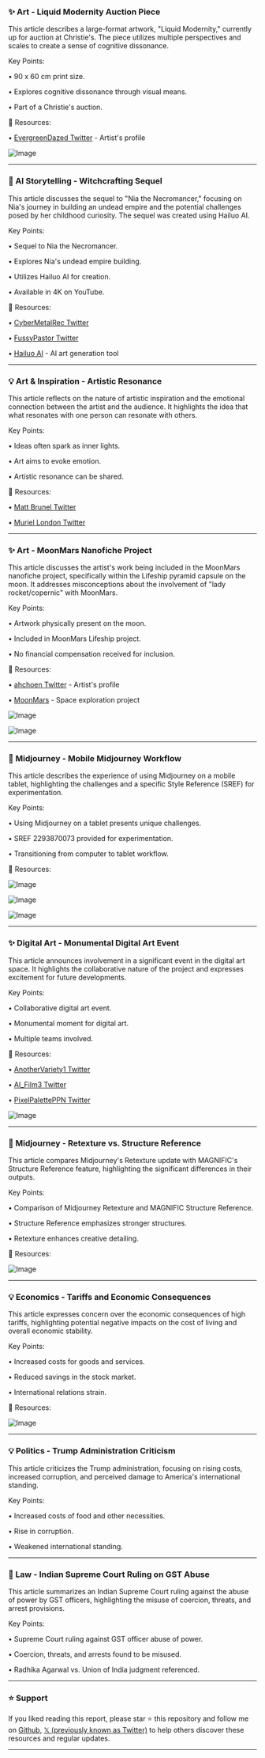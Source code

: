 ### ✨ Art - Liquid Modernity Auction Piece

This article describes a large-format artwork, "Liquid Modernity,"  currently up for auction at Christie's. The piece utilizes multiple perspectives and scales to create a sense of cognitive dissonance.

Key Points:

• 90 x 60 cm print size.


• Explores cognitive dissonance through visual means.


• Part of a Christie's auction.


🔗 Resources:

• [EvergreenDazed Twitter](https://x.com/EvergreenDazed) - Artist's profile


![Image](https://pbs.twimg.com/media/GkKhehTX0AAZtBO?format=jpg&name=small)


---
### 🤖 AI Storytelling - Witchcrafting Sequel

This article discusses the sequel to "Nia the Necromancer," focusing on Nia's journey in building an undead empire and the potential challenges posed by her childhood curiosity.  The sequel was created using Hailuo AI.

Key Points:

• Sequel to Nia the Necromancer.


• Explores Nia's undead empire building.


• Utilizes Hailuo AI for creation.


• Available in 4K on YouTube.


🔗 Resources:

• [CyberMetalRec Twitter](https://x.com/CyberMetalRec)


• [FussyPastor Twitter](https://x.com/FussyPastor)


• [Hailuo AI](https://x.com/Hailuo_AI) - AI art generation tool


---
### 💡 Art & Inspiration - Artistic Resonance

This article reflects on the nature of artistic inspiration and the emotional connection between the artist and the audience.  It highlights the idea that what resonates with one person can resonate with others.

Key Points:

• Ideas often spark as inner lights.


• Art aims to evoke emotion.


• Artistic resonance can be shared.


🔗 Resources:

• [Matt Brunel Twitter](https://x.com/matt_brunel)


• [Muriel London Twitter](https://x.com/muriellondon)


---
### ✨ Art - MoonMars Nanofiche Project

This article discusses the artist's work being included in the MoonMars nanofiche project, specifically within the Lifeship pyramid capsule on the moon. It addresses misconceptions about the involvement of "lady rocket/copernic" with MoonMars.

Key Points:

• Artwork physically present on the moon.


• Included in MoonMars Lifeship project.


• No financial compensation received for inclusion.



🔗 Resources:

• [ahchoen Twitter](https://x.com/ahchoen) - Artist's profile


• [MoonMars](https://x.com/moonmars) - Space exploration project


![Image](https://pbs.twimg.com/media/GlKvBuwbQAAAbFq?format=jpg&name=small)


![Image](https://pbs.twimg.com/media/GlKvBr6a4AAbOyq?format=jpg&name=small)


---
### 🚀 Midjourney - Mobile Midjourney Workflow

This article describes the experience of using Midjourney on a mobile tablet, highlighting the challenges and a specific Style Reference (SREF) for experimentation.

Key Points:

• Using Midjourney on a tablet presents unique challenges.


• SREF 2293870073 provided for experimentation.


• Transitioning from computer to tablet workflow.


🔗 Resources:


![Image](https://pbs.twimg.com/media/GlMDlrhXIAAu0M4?format=jpg&name=small)


![Image](https://pbs.twimg.com/media/GlMDlyAWEAEHI0E?format=jpg&name=360x360)


![Image](https://pbs.twimg.com/media/GlMDlxvWYAAD3Li?format=jpg&name=360x360)


---
### ✨ Digital Art - Monumental Digital Art Event

This article announces involvement in a significant event in the digital art space.  It highlights the collaborative nature of the project and expresses excitement for future developments.

Key Points:

• Collaborative digital art event.


• Monumental moment for digital art.


• Multiple teams involved.



🔗 Resources:

• [AnotherVariety1 Twitter](https://x.com/AnotherVariety1)


• [AI_Film3 Twitter](https://x.com/AI_Film3)


• [PixelPalettePPN Twitter](https://x.com/PixelPalettePPN)


![Image](https://pbs.twimg.com/ext_tw_video_thumb/1896754706426564608/pu/img/NCHJ9mGNrQHwDxv-.jpg)


---
### 🚀 Midjourney - Retexture vs. Structure Reference

This article compares Midjourney's Retexture update with MAGNIFIC's Structure Reference feature, highlighting the significant differences in their outputs.

Key Points:

• Comparison of Midjourney Retexture and MAGNIFIC Structure Reference.


• Structure Reference emphasizes stronger structures.


• Retexture enhances creative detailing.


🔗 Resources:


![Image](https://pbs.twimg.com/ext_tw_video_thumb/1896670999237578752/pu/img/KaQnW1dF4AfoaZvF.jpg)


---
### 💡 Economics - Tariffs and Economic Consequences

This article expresses concern over the economic consequences of high tariffs, highlighting potential negative impacts on the cost of living and overall economic stability.

Key Points:

• Increased costs for goods and services.


• Reduced savings in the stock market.


• International relations strain.



🔗 Resources:


![Image](https://pbs.twimg.com/media/GlLSS0DXUAAMPFy?format=jpg&name=small)


---
### 💡 Politics - Trump Administration Criticism

This article criticizes the Trump administration, focusing on rising costs, increased corruption, and perceived damage to America's international standing.

Key Points:

• Increased costs of food and other necessities.


• Rise in corruption.


• Weakened international standing.


---
### 🤖 Law - Indian Supreme Court Ruling on GST Abuse

This article summarizes an Indian Supreme Court ruling against the abuse of power by GST officers, highlighting the misuse of coercion, threats, and arrest provisions.

Key Points:

• Supreme Court ruling against GST officer abuse of power.


• Coercion, threats, and arrests found to be misused.


• Radhika Agarwal vs. Union of India judgment referenced.


---

### ⭐️ Support

If you liked reading this report, please star ⭐️ this repository and follow me on [Github](https://github.com/Drix10), [𝕏 (previously known as Twitter)](https://x.com/DRIX_10_) to help others discover these resources and regular updates.

---